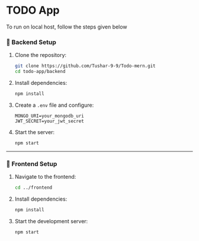 #  TODO App
To run on local host, follow the steps given below
### 🔹 Backend Setup

1. Clone the repository:
    ```bash
    git clone https://github.com/Tushar-9-9/Todo-mern.git
    cd todo-app/backend
    ```

2. Install dependencies:
    ```bash
    npm install
    ```

3. Create a `.env` file and configure:
    ```env
    MONGO_URI=your_mongodb_uri
    JWT_SECRET=your_jwt_secret
    ```

4. Start the server:
    ```bash
    npm start
    ```

---

### 🔹 Frontend Setup

1. Navigate to the frontend:
    ```bash
    cd ../frontend
    ```

2. Install dependencies:
    ```bash
    npm install
    ```

3. Start the development server:
    ```bash
    npm start
    ```
